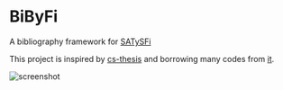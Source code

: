 # BiByFi
A bibliography framework for [SATySFi](https://github.com/gfngfn/SATySFi)

This project is inspired by [cs-thesis](https://github.com/gfngfn/cs-thesis) and borrowing many codes from [it](https://github.com/gfngfn/cs-thesis).

![screenshot](https://raw.githubusercontent.com/namachan10777/bibyfi/master/screenshot.png)
